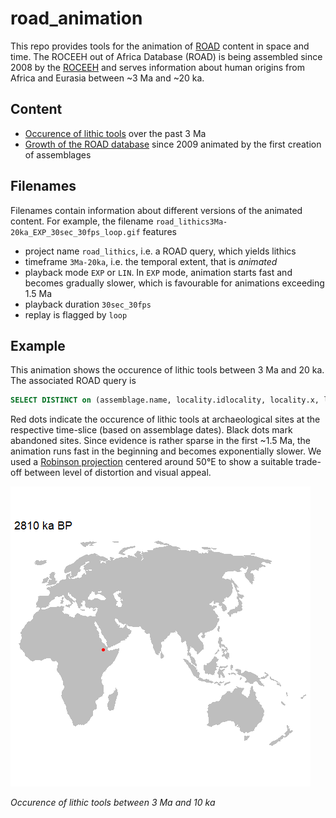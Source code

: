 # road_animation
 This repo provides tools for the animation of <a href="http://www.roceeh.uni-tuebingen.de/roadweb/smarty_road_simple_search.php" target="_blank">ROAD</a> content in space and time. The ROCEEH out of Africa Database (ROAD) is being assembled since 2008 by the <a href="http://www.roceeh.net" target="_blank">ROCEEH</a> and serves information about human origins from Africa and Eurasia between ~3 Ma and ~20 ka. 

## Content
 - <a href="/lithics" target="_blank">Occurence of lithic tools</a> over the past 3 Ma 
 - <a href="/input" target="_blank">Growth of the ROAD database</a> since 2009 animated by the first creation of assemblages
 
## Filenames
Filenames contain information about different versions of the animated content. For example, the filename `road_lithics3Ma-20ka_EXP_30sec_30fps_loop.gif` features
- project name `road_lithics`, i.e. a ROAD query, which yields lithics
- timeframe `3Ma-20ka`, i.e. the temporal extent, that is _animated_
- playback mode `EXP` or `LIN`. In `EXP` mode, animation starts fast and becomes gradually slower, which is favourable for animations exceeding 1.5 Ma
- playback duration `30sec_30fps`
- replay is flagged by `loop`

 
## Example
 This animation shows the occurence of lithic tools between 3 Ma and 20 ka. The associated ROAD query is  
  ```sql
 SELECT DISTINCT on (assemblage.name, locality.idlocality, locality.x, locality.y, query_age_min, query_age_max, age_comments) assemblage.name, locality.idlocality, locality.x, locality.y, query_age_min, query_age_max, age_comments FROM assemblage, locality,all_age(0,3000000) as (locality varchar,assemblage int, assemblage_name varchar,query_age_min int, query_age_max int, age_comments varchar) WHERE ((locality.idlocality = assemblage.locality_idlocality and (assemblage.category ilike '%raw material%' or assemblage.category ilike '%technology%' or assemblage.category ilike '%typology%')) and locality = assemblage.locality_idlocality and assemblage = assemblage.idassemblage) ORDER BY locality.idlocality
 ``` 
 Red dots indicate the occurence of lithic tools at archaeological sites at the respective time-slice (based on assemblage dates). Black dots mark abandoned sites. Since evidence is rather sparse in the first ~1.5 Ma, the animation runs fast in the beginning and becomes exponentially slower. 
 We used a <a href="https://geography.wisc.edu/maplibrary/the-robinson-projection/" target="_blank">Robinson projection</a> centered around 50°E to show a suitable trade-off between level of distortion and visual appeal. 
  
![Fast animation of human lithic tool use](/lithics/road_lithics3Ma-20ka_EXP_30sec_30fps_loop.gif)
 
 
 *Occurence of lithic tools between 3 Ma and 10 ka*